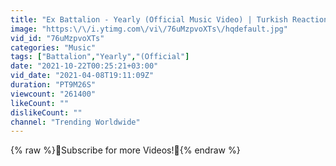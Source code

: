 ```yaml
---
title: "Ex Battalion - Yearly (Official Music Video) | Turkish Reaction"
image: "https:\/\/i.ytimg.com\/vi\/76uMzpvoXTs\/hqdefault.jpg"
vid_id: "76uMzpvoXTs"
categories: "Music"
tags: ["Battalion","Yearly","(Official"]
date: "2021-10-22T00:25:21+03:00"
vid_date: "2021-04-08T19:11:09Z"
duration: "PT9M26S"
viewcount: "261400"
likeCount: ""
dislikeCount: ""
channel: "Trending Worldwide"
---
```

{% raw %}🔔Subscribe for more Videos!🔔{% endraw %}
